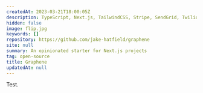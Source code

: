 ```yaml
---
createdAt: 2023-03-21T18:00:05Z
description: TypeScript, Next.js, TailwindCSS, Stripe, SendGrid, Twilio, Vitest, Playwright, Vercel
hidden: false
image: flip.jpg
keywords: []
repository: https://github.com/jake-hatfield/graphene
site: null
summary: An opinionated starter for Next.js projects
tag: open-source
title: Graphene
updatedAt: null
---
```


Test.
